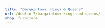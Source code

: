 ```yaml
---
title: "Bargaintown: Kings & Queens"
url: /dublin-7/bargaintown-kings-and-queens/
shop: furniture
---
```

